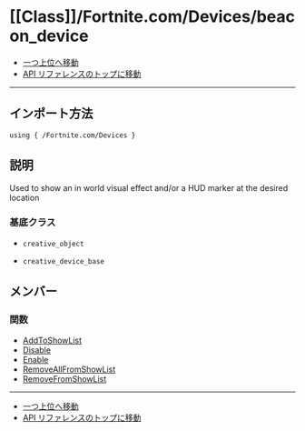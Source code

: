 # [[Class]]/Fortnite.com/Devices/beacon_device

- [一つ上位へ移動](../main.md)
- [API リファレンスのトップに移動](../../../main.md)

---

## インポート方法

```verse
using { /Fortnite.com/Devices }
```

## 説明

Used to show an in world visual effect and/or a HUD marker at the desired location

### 基底クラス

- `creative_object`

- `creative_device_base`

## メンバー

### 関数

- [AddToShowList](./F_AddToShowList/main.md)
- [Disable](./F_Disable/main.md)
- [Enable](./F_Enable/main.md)
- [RemoveAllFromShowList](./F_RemoveAllFromShowList/main.md)
- [RemoveFromShowList](./F_RemoveFromShowList/main.md)

---

- [一つ上位へ移動](../main.md)
- [API リファレンスのトップに移動](../../../main.md)
